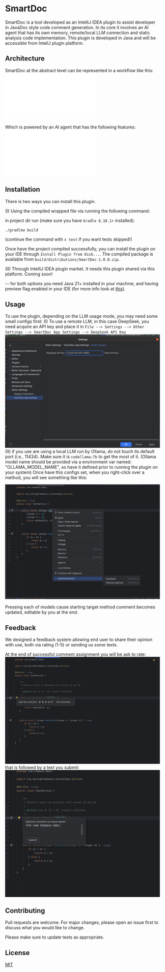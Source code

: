 # SmartDoc

SmartDoc is a tool developed as an IntelliJ IDEA plugin to assist developer in JavaDoc style code comment generation.
In its core it involves an AI agent that has its own memory, remote/local LLM connection and static analysis code implementation.
This plugin is developed in Java and will be accessible from IntellJ plugin platform. 

## Architecture

SmartDoc at the abstract level can be represented in a workflow like this:
![SmartDoc Workflow](readmeImgs/smartdoc-workflow.pdf)

Which is powered by an AI agent that has the following features:
![SmartDoc Agentic Core](readmeImgs/SmartDocAIAgent.pdf)
## Installation

There is two ways you can install this plugin.

(I) Using the compiled wrapped file via running the following command: 

in project dir run (make sure you have ```Gradle 8.10.1+``` installed):
```bash
./gradlew build
```
(continue the command with ```x test``` if you want tests skipped!)

Once have the project compiled successfully, you can install the plugin on your IDE through ```Install Plugin from Disk...```. The compiled package is available from ```build/distributions/SmartDoc-1.0.0.zip```.

 (II) Through IntelliJ IDEA plugin market. It needs this plugin shared via this platform. Coming soon!

-- for both options you need Java 21+ installed in your machine, and having preview flag enabled in your IDE (for more info look at [this](https://www.jetbrains.com/guide/java/tips/turn-on-preview-features/)). 
## Usage
To use the plugin, depending on the LLM usage mode, you may need some small configs first:
(I) To use a remote LLM, in this case DeepSeek, you need acquire an API key and place it in ```File --> Settings --> Other Settings --> SmartDoc App Settings --> DeepSeek API Key```
![DeepSeek API key](readmeImgs/SmartDoc-api-key.png)
(II) if you use are using a local LLM run by Ollama, do not touch its default port (i.e., 11434). Make sure it is ```codellama:7b``` to get the most of it.
(Ollama model name should be provided via a environment var named: "OLLAMA_MODEL_NAME", so have it defined prior to running the plugin on your system)
Once have this configs set, when you right-click over a method, you will see something like this: 

![SmartDoc LLM options](readmeImgs/SmartDoc-llm-options.png)

Pressing each of models cause starting target method comment becomes updated, editable by you at the end.

## Feedback
We designed a feedback system allowing end user to share their opinion with use, both via rating (1-5) or sending us some texts.

At the end of successful comment assignment you will be ask to rate: 
![SmartDoc Rating Service](readmeImgs/SmartDocRatefb.png)
that is followed by a text you submit:
![SmartDoc Text Feedback](readmeImgs/SmartDocTextfb.png)

## Contributing

Pull requests are welcome. For major changes, please open an issue first
to discuss what you would like to change.

Please make sure to update tests as appropriate.

## License

[MIT](https://choosealicense.com/licenses/mit/)